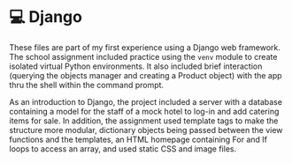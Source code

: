 # 💻 Django

These files are part of my first experience using a Django web framework. The school assignment included practice using the `venv` module to create isolated virtual Python environments. It also included brief interaction (querying the objects manager and creating a Product object) with the app thru the shell within the command prompt.

As an introduction to Django, the project included a server with a database containing a model for the staff of a mock hotel to log-in and add catering items for sale.  In addition, the assignment used template tags to make the structure more modular, dictionary objects being passed between the view functions and the templates, an HTML homepage containing For and If loops to access an array, and used static CSS and image files.
